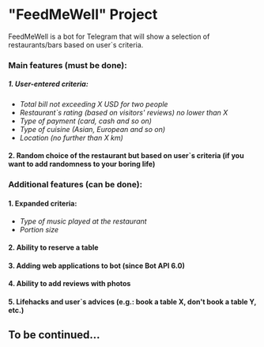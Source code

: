 # "FeedMeWell" Project

FeedMeWell is a bot for Telegram that will show a selection of restaurants/bars based on user`s criteria.

### Main features (must be done):

##### 1. User-entered criteria:

- _Total bill not exceeding X USD for two people_
- _Restaurant`s rating (based on visitors' reviews) no lower than X_
- _Type of payment (card, cash and so on)_
- _Type of cuisine (Asian, European and so on)_
- _Location (no further than X km)_ 

#### 2. Random choice of the restaurant but based on user`s criteria (if you want to add randomness to your boring life)

### Additional features (can be done):

#### 1. Expanded criteria:
- _Type of music played at the restaurant_
- _Portion size_
#### 2. Ability to reserve a table 
#### 3. Adding web applications to bot (since Bot API 6.0)
#### 4. Ability to add reviews with photos
#### 5. Lifehacks and user`s advices (e.g.: book a table X, don't book a table Y, etc.)

## To be continued...



